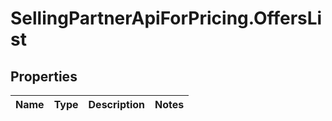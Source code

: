 # SellingPartnerApiForPricing.OffersList

## Properties
Name | Type | Description | Notes
------------ | ------------- | ------------- | -------------


